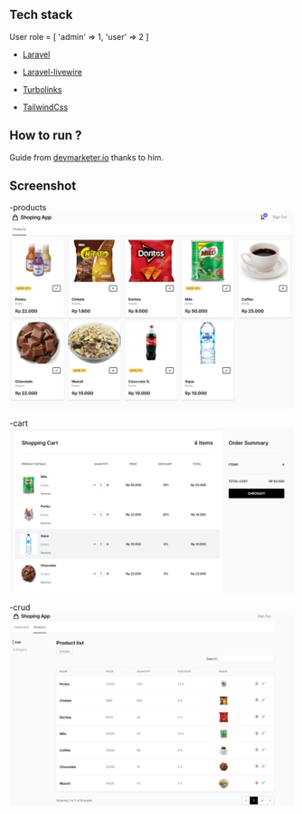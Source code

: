 

## Tech stack


 User role = [
  'admin' => 1,
  'user' => 2
 ]
  

- [Laravel](https://laravel.com/)

- [Laravel-livewire](https://laravel-livewire.com/)

- [Turbolinks](https://github.com/turbolinks/turbolinks)

- [TailwindCss](https://tailwindcss.com/)



  

## How to run ?
Guide from  [devmarketer.io](https://devmarketer.io/learn/setup-laravel-project-cloned-github-com/) thanks to him.


## Screenshot

-products
![Screenshot](Screenshot_1.jpg)

-cart
![Screenshot](Screenshot_4.jpg)

-crud
![Screenshot](Screenshot_2.jpg)

